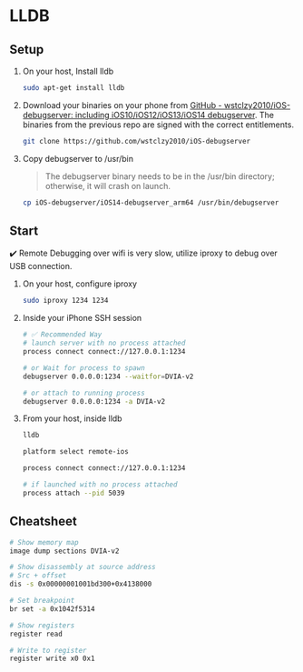 # LLDB
## Setup
1. On your host, Install lldb
	```bash
	sudo apt-get install lldb
	```
2. Download your binaries on your phone from [GitHub - wstclzy2010/iOS-debugserver: including iOS10/iOS12/iOS13/iOS14 debugserver](https://github.com/wstclzy2010/iOS-debugserver). The binaries from the previous repo are signed with the correct entitlements.
	```bash
	git clone https://github.com/wstclzy2010/iOS-debugserver
	```
3. Copy debugserver to /usr/bin
	> The debugserver binary needs to be in the /usr/bin directory; otherwise, it will crash on launch.
	
	```bash
	cp iOS-debugserver/iOS14-debugserver_arm64 /usr/bin/debugserver
	```

## Start
✔️ Remote Debugging over wifi is very slow, utilize iproxy to debug over USB connection.

1. On your host, configure iproxy
	```bash
	sudo iproxy 1234 1234
	```
2. Inside your iPhone SSH session
	```bash
	# ✅ Recommended Way 
	# launch server with no process attached
	process connect connect://127.0.0.1:1234
	
	# or Wait for process to spawn
	debugserver 0.0.0.0:1234 --waitfor=DVIA-v2
	
	# or attach to running process
	debugserver 0.0.0.0:1234 -a DVIA-v2
	```
3. From your host, inside lldb
	```bash
	lldb
	
	platform select remote-ios
	
	process connect connect://127.0.0.1:1234
	
	# if launched with no process attached
	process attach --pid 5039
	```

## Cheatsheet
```bash
# Show memory map
image dump sections DVIA-v2

# Show disassembly at source address
# Src + offset
dis -s 0x00000001001bd300+0x4138000

# Set breakpoint
br set -a 0x1042f5314

# Show registers
register read

# Write to register
register write x0 0x1


```